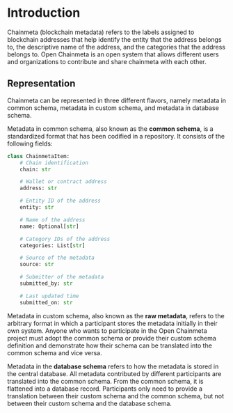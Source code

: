 # Introduction
Chainmeta (blockchain metadata) refers to the labels assigned to blockchain addresses that help identify the entity that the address belongs to, the descriptive name of the address, and the categories that the address belongs to. Open Chainmeta is an open system that allows different users and organizations to contribute and share chainmeta with each other.

## Representation
Chainmeta can be represented in three different flavors, namely metadata in common schema, metadata in custom schema, and metadata in database schema.

Metadata in common schema, also known as the **common schema**, is a standardized format that has been codified in a repository. It consists of the following fields:

```py
class ChainmetaItem:
    # Chain identification
    chain: str

    # Wallet or contract address
    address: str

    # Entity ID of the address
    entity: str

    # Name of the address
    name: Optional[str]

    # Category IDs of the address
    categories: List[str]

    # Source of the metadata
    source: str

    # Submitter of the metadata
    submitted_by: str

    # Last updated time
    submitted_on: str
```

Metadata in custom schema, also known as the **raw metadata**, refers to the arbitrary format in which a participant stores the metadata initially in their own system. Anyone who wants to participate in the Open Chainmeta project must adopt the common schema or provide their custom schema definition and demonstrate how their schema can be translated into the common schema and vice versa.

Metadata in the **database schema** refers to how the metadata is stored in the central database. All metadata contributed by different participants are translated into the common schema. From the common schema, it is flattened into a database record. Participants only need to provide a translation between their custom schema and the common schema, but not between their custom schema and the database schema.
